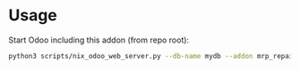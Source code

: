 # Usage

Start Odoo including this addon (from repo root):

```bash
python3 scripts/nix_odoo_web_server.py --db-name mydb --addon mrp_repair
```
